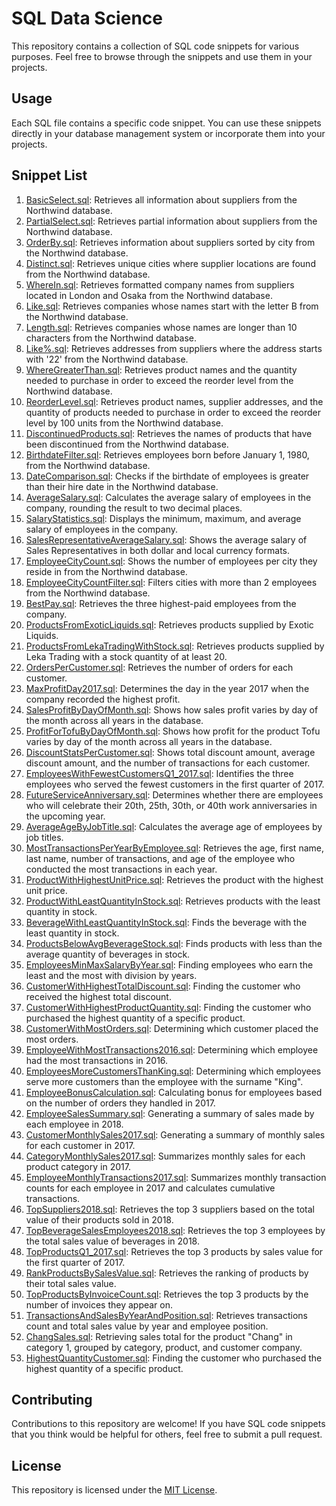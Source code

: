 # SQL Data Science

This repository contains a collection of SQL code snippets for various purposes. Feel free to browse through the snippets and use them in your projects.

## Usage

Each SQL file contains a specific code snippet. You can use these snippets directly in your database management system or incorporate them into your projects.

## Snippet List

1. [BasicSelect.sql](BasicSelect.sql): Retrieves all information about suppliers from the Northwind database.
2. [PartialSelect.sql](PartialSelect.sql): Retrieves partial information about suppliers from the Northwind database.
3. [OrderBy.sql](OrderBy.sql): Retrieves information about suppliers sorted by city from the Northwind database.
4. [Distinct.sql](Distinct.sql): Retrieves unique cities where supplier locations are found from the Northwind database.
5. [WhereIn.sql](WhereIn.sql): Retrieves formatted company names from suppliers located in London and Osaka from the Northwind database.
6. [Like.sql](Like.sql): Retrieves companies whose names start with the letter B from the Northwind database.
7. [Length.sql](Length.sql): Retrieves companies whose names are longer than 10 characters from the Northwind database.
8. [Like%.sql](Like%25.sql): Retrieves addresses from suppliers where the address starts with '22' from the Northwind database.
9. [WhereGreaterThan.sql](WhereGreaterThan.sql): Retrieves product names and the quantity needed to purchase in order to exceed the reorder level from the Northwind database.
10. [ReorderLevel.sql](ReorderLevel.sql): Retrieves product names, supplier addresses, and the quantity of products needed to purchase in order to exceed the reorder level by 100 units from the Northwind database.
11. [DiscontinuedProducts.sql](DiscontinuedProducts.sql): Retrieves the names of products that have been discontinued from the Northwind database.
12. [BirthdateFilter.sql](BirthdateFilter.sql): Retrieves employees born before January 1, 1980, from the Northwind database.
13. [DateComparison.sql](DateComparison.sql): Checks if the birthdate of employees is greater than their hire date in the Northwind database.
14. [AverageSalary.sql](AverageSalary.sql): Calculates the average salary of employees in the company, rounding the result to two decimal places.
15. [SalaryStatistics.sql](SalaryStatistics.sql): Displays the minimum, maximum, and average salary of employees in the company.
16. [SalesRepresentativeAverageSalary.sql](SalesRepresentativeAverageSalary.sql): Shows the average salary of Sales Representatives in both dollar and local currency formats.
17. [EmployeeCityCount.sql](EmployeeCityCount.sql): Shows the number of employees per city they reside in from the Northwind database.
18. [EmployeeCityCountFilter.sql](EmployeeCityCountFilter.sql): Filters cities with more than 2 employees from the Northwind database.
19. [BestPay.sql](BestPay.sql): Retrieves the three highest-paid employees from the company.
20. [ProductsFromExoticLiquids.sql](ProductsFromExoticLiquids.sql): Retrieves products supplied by Exotic Liquids.
21. [ProductsFromLekaTradingWithStock.sql](ProductsFromLekaTradingWithStock.sql): Retrieves products supplied by Leka Trading with a stock quantity of at least 20.
22. [OrdersPerCustomer.sql](OrdersPerCustomer.sql): Retrieves the number of orders for each customer.
23. [MaxProfitDay2017.sql](MaxProfitDay2017.sql): Determines the day in the year 2017 when the company recorded the highest profit.
24. [SalesProfitByDayOfMonth.sql](SalesProfitByDayOfMonth.sql): Shows how sales profit varies by day of the month across all years in the database.
25. [ProfitForTofuByDayOfMonth.sql](ProfitForTofuByDayOfMonth.sql): Shows how profit for the product Tofu varies by day of the month across all years in the database.
26. [DiscountStatsPerCustomer.sql](DiscountStatsPerCustomer.sql): Shows total discount amount, average discount amount, and the number of transactions for each customer.
27. [EmployeesWithFewestCustomersQ1_2017.sql](EmployeesWithFewestCustomersQ1_2017.sql): Identifies the three employees who served the fewest customers in the first quarter of 2017.
28. [FutureServiceAnniversary.sql](FutureServiceAnniversary.sql): Determines whether there are employees who will celebrate their 20th, 25th, 30th, or 40th work anniversaries in the upcoming year.
29. [AverageAgeByJobTitle.sql](AverageAgeByJobTitle.sql): Calculates the average age of employees by job titles.
30. [MostTransactionsPerYearByEmployee.sql](MostTransactionsPerYearByEmployee.sql): Retrieves the age, first name, last name, number of transactions, and age of the employee who conducted the most transactions in each year.
31. [ProductWithHighestUnitPrice.sql](ProductWithHighestUnitPrice.sql): Retrieves the product with the highest unit price.
32. [ProductWithLeastQuantityInStock.sql](ProductWithLeastQuantityInStock.sql): Retrieves products with the least quantity in stock.
33. [BeverageWithLeastQuantityInStock.sql](BeverageWithLeastQuantityInStock.sql): Finds the beverage with the least quantity in stock.
34. [ProductsBelowAvgBeverageStock.sql](ProductsBelowAvgBeverageStock.sql): Finds products with less than the average quantity of beverages in stock.
35. [EmployeesMinMaxSalaryByYear.sql](EmployeesMinMaxSalaryByYear.sql): Finding employees who earn the least and the most with division by years.
36. [CustomerWithHighestTotalDiscount.sql](CustomerWithHighestTotalDiscount.sql): Finding the customer who received the highest total discount.
37. [CustomerWithHighestProductQuantity.sql](CustomerWithHighestProductQuantity.sql): Finding the customer who purchased the highest quantity of a specific product.
38. [CustomerWithMostOrders.sql](CustomerWithMostOrders.sql): Determining which customer placed the most orders.
39. [EmployeeWithMostTransactions2016.sql](EmployeeWithMostTransactions2016.sql): Determining which employee had the most transactions in 2016.
40. [EmployeesMoreCustomersThanKing.sql](EmployeesMoreCustomersThanKing.sql): Determining which employees serve more customers than the employee with the surname "King".
41. [EmployeeBonusCalculation.sql](EmployeeBonusCalculation.sql): Calculating bonus for employees based on the number of orders they handled in 2017.
42. [EmployeeSalesSummary.sql](EmployeeSalesSummary.sql): Generating a summary of sales made by each employee in 2018.
43. [CustomerMonthlySales2017.sql](CustomerMonthlySales2017.sql): Generating a summary of monthly sales for each customer in 2017.
44. [CategoryMonthlySales2017.sql](CategoryMonthlySales2017.sql): Summarizes monthly sales for each product category in 2017.
45. [EmployeeMonthlyTransactions2017.sql](EmployeeMonthlyTransactions2017.sql): Summarizes monthly transaction counts for each employee in 2017 and calculates cumulative transactions.
46. [TopSuppliers2018.sql](TopSuppliers2018.sql): Retrieves the top 3 suppliers based on the total value of their products sold in 2018.
47. [TopBeverageSalesEmployees2018.sql](TopBeverageSalesEmployees2018.sql): Retrieves the top 3 employees by the total sales value of beverages in 2018.
48. [TopProductsQ1_2017.sql](TopProductsQ1_2017.sql): Retrieves the top 3 products by sales value for the first quarter of 2017.
49. [RankProductsBySalesValue.sql](RankProductsBySalesValue.sql): Retrieves the ranking of products by their total sales value.
50. [TopProductsByInvoiceCount.sql](TopProductsByInvoiceCount.sql): Retrieves the top 3 products by the number of invoices they appear on.
51. [TransactionsAndSalesByYearAndPosition.sql](TransactionsAndSalesByYearAndPosition.sql): Retrieves transactions count and total sales value by year and employee position.
52. [ChangSales.sql](ChangSales.sql): Retrieving sales total for the product "Chang" in category 1, grouped by category, product, and customer company.
53. [HighestQuantityCustomer.sql](HighestQuantityCustomer.sql): Finding the customer who purchased the highest quantity of a specific product.

## Contributing

Contributions to this repository are welcome! If you have SQL code snippets that you think would be helpful for others, feel free to submit a pull request.

## License

This repository is licensed under the [MIT License](LICENSE).
